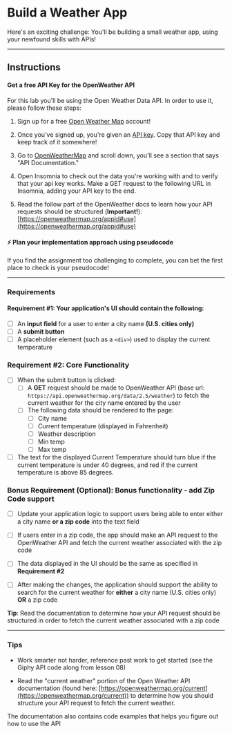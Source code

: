 

# Build a Weather App

Here's an exciting challenge: You'll be building a small weather app, using your newfound skills with APIs!

***

## Instructions

#### Get a free API Key for the OpenWeather API

For this lab you'll be using the Open Weather Data API. In order to use it, please follow these steps:

1. Sign up for a free [Open Weather Map](https://home.openweathermap.org/users/sign_up) account!

2. Once you've signed up, you're given an [API key](https://home.openweathermap.org/api_keys). Copy that API key and keep track of it somewhere!

3. Go to [OpenWeatherMap](http://openweathermap.org/api) and scroll down, you'll see a section that says "API Documentation."

4. Open Insomnia to check out the data you're working with and to verify that your api key works. Make a GET request to the following URL in Insomnia, adding your API key to the end.

5. Read the follow part of the OpenWeather docs to learn how your API requests should be structured (**Important!**): [https://openweathermap.org/appid#use](https://openweathermap.org/appid#use)

#### ⚡️ Plan your implementation approach using pseudocode
If you find the assignment too challenging to complete, you can bet the first place to check is your pseudocode!

---

### Requirements

#### Requirement #1: Your application's UI should contain the following:
- [ ] An **input field** for a user to enter a city name **(U.S. cities only)**
- [ ] A **submit button**
- [ ] A placeholder element (such as a `<div>`) used to display the current temperature

### Requirement #2: Core Functionality
- [ ] When the submit button is clicked:
    - [ ] A **GET** request should be made to OpenWeather API (base url: `https://api.openweathermap.org/data/2.5/weather`) to fetch the current weather for the city name entered by the user
    - [ ] The following data should be rendered to the page:
        - [ ] City name
        - [ ] Current temperature (displayed in Fahrenheit)
        - [ ] Weather description
        - [ ] Min temp
        - [ ] Max temp
- [ ] The text for the displayed Current Temperature should turn blue if the current temperature is under 40 degrees, and red if the current temperature is above 85 degrees.

### Bonus Requirement (Optional): Bonus functionality - add Zip Code support

- [ ] Update your application logic to support users being able to enter either a city name **or a zip code** into the text field

- [ ] If users enter in a zip code, the app should make an API request to the OpenWeather API and fetch the current weather associated with the zip code

- [ ] The data displayed in the UI should be the same as specified in **Requirement #2**

- [ ] After making the changes, the application should support the ability to search for the current weather for **either** a city name (U.S. cities only) **OR** a zip code

**Tip**: Read the documentation to determine how your API request should be structured in order to fetch the current weather associated with a zip code

---

### Tips

* Work smarter not harder, reference past work to get started (see the Giphy API code along from lesson 08)

* Read the "current weather" portion of the Open Weather API documentation (found here: [https://openweathermap.org/current](https://openweathermap.org/current)) to determine how you should structure your API request to fetch the current weather.

The documentation also contains code examples that helps you figure out how to use the API

